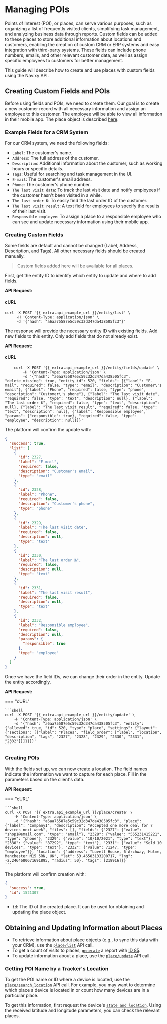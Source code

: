 # Managing POIs

Points of Interest (POI), or places, can serve various purposes, such as organizing a list of frequently visited clients, simplifying task management, and analyzing business data through reports. Custom fields can be added to these places to store additional information about locations and customers, enabling the creation of custom CRM or ERP systems and easy integration with third-party systems. These fields can include phone numbers, emails, and other relevant customer data, as well as assign specific employees to customers for better management.

This guide will describe how to create and use places with custom fields using the Navixy API.

## Creating Custom Fields and POIs

Before using fields and POIs, we need to create them. Our goal is to create a new customer record with all necessary information and assign an employee to this customer. The employee will be able to view all information in their mobile app. The place object is described [here](../../../introduction/index/places/broken-reference/).

### Example Fields for a CRM System

For our CRM system, we need the following fields:

* `Label`: The customer's name.
* `Address`: The full address of the customer.
* `Description`: Additional information about the customer, such as working hours or specific details.
* `Tags`: Useful for searching and task management in the UI.
* `E-mail`: The customer's email address.
* `Phone`: The customer's phone number.
* `The last visit date`: To track the last visit date and notify employees if the customer hasn't been visited in a while.
* `The last order №`: To easily find the last order ID of the customer.
* `The last visit result`: A text field for employees to specify the results of their last visit.
* `Responsible employee`: To assign a place to a responsible employee who can see and update necessary information using their mobile app.

### Creating Custom Fields

Some fields are default and cannot be changed (Label, Address, Description, and Tags). All other necessary fields should be created manually.

> Custom fields added here will be available for all places.

First, get the entity ID to identify which entity to update and where to add fields.

**API Request:**

#### cURL

```shell
curl -X POST '{{ extra.api_example_url }}/entity/list' \
     -H 'Content-Type: application/json' \
     -d '{"hash": "a6aa75587e5c59c32d347da438505fc3"}'
```

The response will provide the necessary entity ID with existing fields. Add new fields to this entity. Only add fields that do not already exist.

**API Request:**

#### cURL

```shell
    curl -X POST '{{ extra.api_example_url }}/entity/fields/update' \
        -H 'Content-Type: application/json' \
        -d '{"hash": "a6aa75587e5c59c32d347da438505fc3", "delete_missing": true, "entity_id": 520, "fields": [{"label": "E-mail", "required": false, "type": "email", "description": "Customer\'s email"}, {"label": "Phone", "required": false, "type": "phone", "description": "Customer\'s phone"}, {"label": "The last visit date", "required": false, "type": "text", "description": null}, {"label": "The last order №", "required": false, "type": "text", "description": null}, {"label": "The last visit result", "required": false, "type": "text", "description": null}, {"label": "Responsible employee", "params": {"responsible": true}, "required": false, "type": "employee", "description": null}]}'
```

The platform will confirm the update with:

```json
{
  "success": true,
  "list": [
    {
      "id": 2327,
      "label": "E-mail",
      "required": false,
      "description": "Customer's email",
      "type": "email"
    },
    {
      "id": 2328,
      "label": "Phone",
      "required": false,
      "description": "Customer's phone",
      "type": "phone"
    },
    {
      "id": 2329,
      "label": "The last visit date",
      "required": false,
      "description": null,
      "type": "text"
    },
    {
      "id": 2330,
      "label": "The last order №",
      "required": false,
      "description": null,
      "type": "text"
    },
    {
      "id": 2331,
      "label": "The last visit result",
      "required": false,
      "description": null,
      "type": "text"
    },
    {
      "id": 2332,
      "label": "Responsible employee",
      "required": false,
      "description": null,
      "params": {
        "responsible": true
      },
      "type": "employee"
    }
  ]
}
```

Once we have the field IDs, we can change their order in the entity. Update the entity accordingly.

**API Request:**

\=== "cURL"

````
```shell
curl -X POST '{{ extra.api_example_url }}/entity/update' \
    -H 'Content-Type: application/json' \
    -d '{"hash": "a6aa75587e5c59c32d347da438505fc3", "entity": {"allowed": true, "id": 520, "type": "place", "settings": {"layout": {"sections": [{"label": "Places", "field_order": ["label", "location", "description", "tags", "2327", "2328", "2329", "2330", "2331", "2332"]}]}}}}'
```
````

### Creating POIs

With the fields set up, we can now create a location. The field names indicate the information we want to capture for each place. Fill in the parameters based on the client's data.

**API Request:**

\=== "cURL"

````
```shell
curl -X POST '{{ extra.api_example_url }}/place/create' \
    -H 'Content-Type: application/json' \
    -d '{"hash": "a6aa75587e5c59c32d347da438505fc3", "place": {"label": "Company1", "description": "Accepted one more deal for 7 devices next week", "files": [], "fields": {"2327": {"value": "shop1@email.com", "type": "email"}, "2328": {"value": "555231415221", "type": "phone"}, "2329": {"value": "10/10/2021", "type": "text"}, "2330": {"value": "87292", "type": "text"}, "2331": {"value": "Sold 10 devices", "type": "text"}, "2332": {"value": 71247, "type": "employee"}}, "location": {"address": "Lovell House, 6 Archway, Hulme, Manchester M15 5RN, UK", "lat": 53.46583133200717, "lng": -2.2464680671691895, "radius": 50}, "tags": [218916]}}
```
````

The platform will confirm creation with:

```json
{
  "success": true,
  "id": 1521307
}
```

* `id`: The ID of the created place. It can be used for obtaining and updating the place object.

## Obtaining and Updating Information about Places

* To retrieve information about place objects (e.g., to sync this data with your CRM), use the [`place/list`](../../../introduction/index/places/broken-reference/) API call.
* To get a count of visits to places, [`generate`](../../../introduction/index/places/broken-reference/) a report with [ID 85](../../../introduction/index/places/broken-reference/).
* To update information about a place, use the [`place/update`](../../../introduction/index/places/broken-reference/) API call.

### Getting POI Name by a Tracker's Location

To get the POI name or ID where a device is located, use the [`place/search_location`](../../../introduction/index/places/broken-reference/) API call. For example, you may want to determine which place a device is located in or count how many devices are in a particular place.

To get this information, first request the device's [`state and location`](../../../introduction/index/places/broken-reference/). Using the received latitude and longitude parameters, you can check the relevant places.
